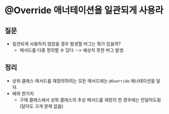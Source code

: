 # @Override 애너테이션을 일관되게 사용라

## 질문

- 일관되게 사용하지 않았을 경우 발생할 버그는 뭐가 있을까?
  - 메서드를 다중 정의할 수 있다 --> 예상치 못한 버그 발생.

## 정리

- 상위 클래스 메서드를 재정의하려는 모든 메서드에는 `@Override` 애너테이션을 달자.
- 예외 한가지
  - 구체 클래스에서 상위 클래스의 추상 메서드를 재정의 한 경우에는 안달아도됨(달아도 크게 문제 없음)
